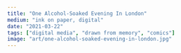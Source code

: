 ```yaml
---
title: "One Alcohol-Soaked Evening In London"
medium: "ink on paper, digital"
date: "2021-03-22"
tags: ["digital media", "drawn from memory", "comics"]
image: "art/one-alcohol-soaked-evening-in-london.jpg"
---
```

